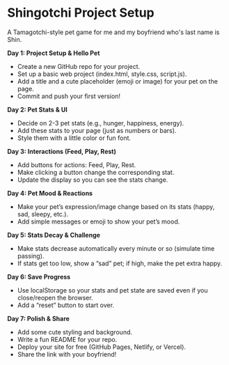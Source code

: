 # Shingotchi Project Setup
A Tamagotchi-style pet game for me and my boyfriend who's last name is Shin.

**Day 1: Project Setup & Hello Pet**
- Create a new GitHub repo for your project.
- Set up a basic web project (index.html, style.css, script.js).
- Add a title and a cute placeholder (emoji or image) for your pet on the page.
- Commit and push your first version!

**Day 2: Pet Stats & UI**
- Decide on 2-3 pet stats (e.g., hunger, happiness, energy).
- Add these stats to your page (just as numbers or bars).
- Style them with a little color or fun font.

**Day 3: Interactions (Feed, Play, Rest)**
- Add buttons for actions: Feed, Play, Rest.
- Make clicking a button change the corresponding stat.
- Update the display so you can see the stats change.

**Day 4: Pet Mood & Reactions**
- Make your pet’s expression/image change based on its stats (happy, sad, sleepy, etc.).
- Add simple messages or emoji to show your pet’s mood.

**Day 5: Stats Decay & Challenge**
- Make stats decrease automatically every minute or so (simulate time passing).
- If stats get too low, show a “sad” pet; if high, make the pet extra happy.

**Day 6: Save Progress**
- Use localStorage so your stats and pet state are saved even if you close/reopen the browser.
- Add a “reset” button to start over.

**Day 7: Polish & Share**
- Add some cute styling and background.
- Write a fun README for your repo.
- Deploy your site for free (GitHub Pages, Netlify, or Vercel).
- Share the link with your boyfriend!
